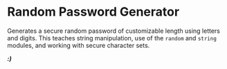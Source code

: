 # **Random Password Generator**

Generates a secure random password of customizable length using letters and digits. This teaches string manipulation, use of the `random` and `string` modules, and working with secure character sets.

***:)***